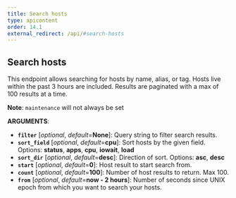 ```yaml
---
title: Search hosts
type: apicontent
order: 14.1
external_redirect: /api/#search-hosts
---
```


## Search hosts
This endpoint allows searching for hosts by name, alias, or tag. Hosts live within the past 3 hours are included. Results are paginated with a max of 100 results at a time.

**Note**: `maintenance` will not always be set

**ARGUMENTS**:

* **`filter`** [*optional*, *default*=**None**]:
    Query string to filter search results.
* **`sort_field`** [*optional*, *default*=**cpu**]:
    Sort hosts by the given field.
    Options: **status**, **apps**, **cpu**, **iowait**, **load**
* **`sort_dir`** [*optional*, *default*=**desc**]:
    Direction of sort.
    Options: **asc**, **desc**
* **`start`** [*optional*, *default*=**0**]:
    Host result to start search from.
* **`count`** [*optional*, *default*=**100**]:
    Number of host results to return. Max 100.
* **`from`** [*optional*, *default*=**now - 2 hours**]:
    Number of seconds since UNIX epoch from which you want to search your hosts.
